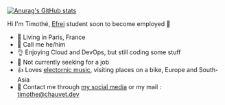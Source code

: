 [![Anurag's GitHub stats](https://github-readme-stats.vercel.app/api?username=timothechauvet&show_icons=true&theme=vue-dark)](https://github.com/anuraghazra/github-readme-stats)

Hi I'm Timothé, [Efrei](https://efrei.fr) student soon to become employed 👋

- 🙌 Living in Paris, France
- 👋 Call me he/him
- 👌 Enjoying Cloud and DevOps, but still coding some stuff
- 🤝 Not currently seeking for a job
- 👍 Loves [electornic music](https://www.last.fm/fr/user/jik00000000), visiting places on a bike, Europe and South-Asia
- 🤙 Contact me through [my social media](https://www.linkedin.com/in/timothechauvet/) or my mail : [timothe@chauvet.dev](mailto:timothe@chauvet.dev)
